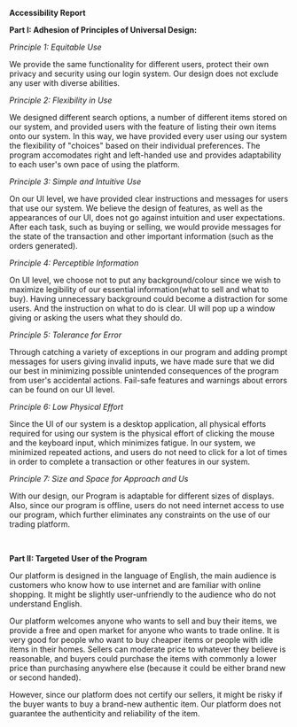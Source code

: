 **Accessibility Report**

**Part I: Adhesion of Principles of Universal Design:**

*Principle 1: Equitable Use*

We provide the same functionality for different users, protect their own privacy and security using our login system. 
Our design does not exclude any user with diverse abilities.

*Principle 2: Flexibility in Use*

We designed different search options, a number of different items stored on our system, and provided users with the 
feature of listing their own items onto our system. In this way, we have provided every user using our system the 
flexibility of "choices" based on their individual preferences. The program accomodates right and left-handed use and 
provides adaptability to each user's own pace of using the platform.

*Principle 3: Simple and Intuitive Use*

On our UI level, we have provided clear instructions and messages for users that use our system. We believe the design
of features, as well as the appearances of our UI, does not go against intuition and user expectations. After each task, 
such as buying or selling, we would provide messages for the state of the transaction and other important information
(such as the orders generated).


*Principle 4: Perceptible Information*

On UI level, we choose not to put any background/colour since we wish to maximize legibility of our essential 
information(what to sell and what to buy). Having unnecessary background could become a distraction for some users. And
the instruction on what to do is clear. UI will pop up a window giving or asking the users what they should do. 

*Principle 5: Tolerance for Error*

Through catching a variety of exceptions in our program and adding prompt messages for users giving invalid inputs, we 
have made sure that we did our best in minimizing possible unintended consequences of the program from user's accidental
actions. Fail-safe features and warnings about errors can be found on our UI level.


*Principle 6: Low Physical Effort*

Since the UI of our system is a desktop application, all physical efforts required for using our system is the physical 
effort of clicking the mouse and the keyboard input, which minimizes fatigue. In our system, we minimized repeated 
actions, and users do not need to click for a lot of 
times in order to complete a transaction or other features in our system.

*Principle 7: Size and Space for Approach and Us*

With our design, our Program is adaptable for different sizes of displays. Also, since our program is offline, users do
not need internet access to use our program, which further eliminates any constraints on the use of our trading platform.


<br />

**Part II: Targeted User of the Program**

Our platform is designed in the language of English, the main audience is customers who know how to use internet and
are familiar with online shopping. It might be slightly user-unfriendly to the audience who do not understand English. 

Our platform welcomes anyone who wants to sell and buy their items, we provide a free and open market for anyone 
who wants to trade online. It is very good for people who want to buy cheaper items or people with idle items in their 
homes. Sellers can moderate price to whatever they believe is reasonable, and buyers could purchase
the items with commonly a lower price than purchasing anywhere else (because it could be either brand new or 
second handed).

However, since our platform does not certify our sellers, it might be risky if the buyer wants to buy a brand-new 
authentic item. Our platform does not guarantee the authenticity and reliability of the item.